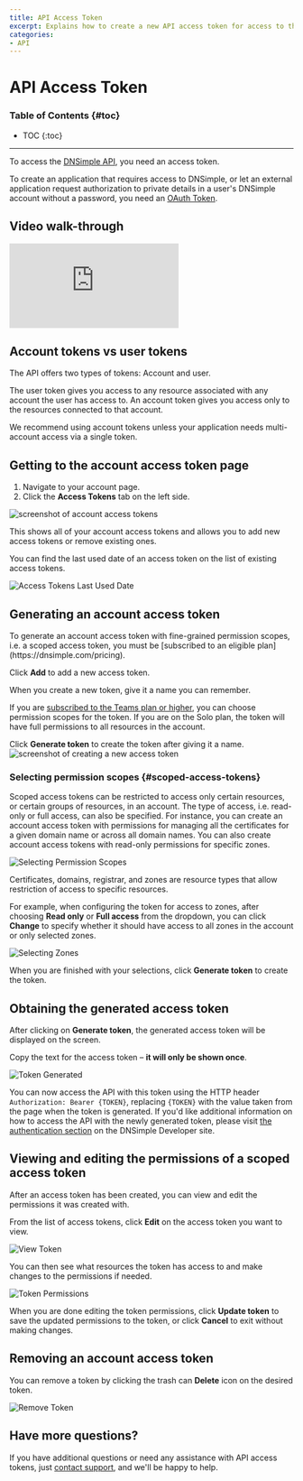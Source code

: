 ```yaml
---
title: API Access Token
excerpt: Explains how to create a new API access token for access to the API version 2, including how to create a scoped access token with granular permissions.
categories:
- API
---
```


# API Access Token

### Table of Contents {#toc}

* TOC
{:toc}

---

To access the [DNSimple API](https://developer.dnsimple.com/), you need an access token.

To create an application that requires access to DNSimple, or let an external application request authorization to private details in a user's DNSimple account without a password, you need an [OAuth Token](/articles/oauth-applications/).

## Video walk-through

<div class="mb4 aspect-ratio aspect-ratio--16x9 z-0">
  <iframe loading="lazy" src="https://www.youtube.com/embed/oGBUQlbkyFM" class="aspect-ratio--object" frameborder="0" allow="accelerometer; autoplay; clipboard-write; encrypted-media; gyroscope; picture-in-picture" allowfullscreen=""></iframe>
</div>

## Account tokens vs user tokens

The API offers two types of tokens: Account and user.

The user token gives you access to any resource associated with any account the user has access to. An account token gives you access only to the resources connected to that account.

<tip>
We recommend using account tokens unless your application needs multi-account access via a single token.
</tip>

## Getting to the account access token page

1. Navigate to your account page.
1. Click the **Access Tokens** tab on the left side.

![screenshot of account access tokens](/files/access-tokens.png)

This shows all of your account access tokens and allows you to add new access tokens or remove existing ones.

You can find the last used date of an access token on the list of existing access tokens.

![Access Tokens Last Used Date](/files/access-tokens-last-used.png)

## Generating an account access token

<info>
To generate an account access token with fine-grained permission scopes, i.e. a scoped access token, you must be [subscribed to an eligible plan](https://dnsimple.com/pricing).
</info>

Click **Add** to add a new access token.

When you create a new token, give it a name you can remember.

If you are [subscribed to the Teams plan or higher](https://dnsimple.com/pricing), you can choose permission scopes for the token. If you are on the Solo plan, the token will have full permissions to all resources in the account.

Click **Generate token** to create the token after giving it a name.
![screenshot of creating a new access token](/files/access-tokens-new.png)

### Selecting permission scopes {#scoped-access-tokens}

Scoped access tokens can be restricted to access only certain resources, or certain groups of resources, in an account. The type of access, i.e. read-only or full access, can also be specified. For instance, you can create an account access token with permissions for managing all the certificates for a given domain name or across all domain names. You can also create account access tokens with read-only permissions for specific zones.

![Selecting Permission Scopes](/files/scoped-account-token-create.png)

Certificates, domains, registrar, and zones are resource types that allow restriction of access to specific resources.

For example, when configuring the token for access to zones, after choosing **Read only** or **Full access** from the dropdown, you can click **Change** to specify whether it should have access to all zones in the account or only selected zones.

![Selecting Zones](/files/scoped-account-token-select-zones.png)

When you are finished with your selections, click **Generate token** to create the token.

## Obtaining the generated access token

After clicking on **Generate token**, the generated access token will be displayed on the screen.

Copy the text for the access token – **it will only be shown once**.

![Token Generated](/files/access-token-generated.png)

You can now access the API with this token using the HTTP header `Authorization: Bearer {TOKEN}`, replacing `{TOKEN}` with the value taken from the page when the token is generated. If you'd like additional information on how to access the API with the newly generated token, please visit [the authentication section](https://developer.dnsimple.com/v2/#authentication) on the DNSimple Developer site.

## Viewing and editing the permissions of a scoped access token

After an access token has been created, you can view and edit the permissions it was created with.

From the list of access tokens, click **Edit** on the access token you want to view.

![View Token](/files/scoped-account-token-view.png)

You can then see what resources the token has access to and make changes to the permissions if needed.

![Token Permissions](/files/scoped-account-token-permissions.png)

When you are done editing the token permissions, click **Update token** to save the updated permissions to the token, or click **Cancel** to exit without making changes.

## Removing an account access token

You can remove a token by clicking the trash can **Delete** icon on the desired token.

![Remove Token](/files/access-token-remove.png)

## Have more questions?

If you have additional questions or need any assistance with API access tokens, just [contact support](https://dnsimple.com/feedback), and we'll be happy to help.

